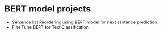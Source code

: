 # BERT model projects
- Sentence list Reordering using BERT model for next sentence prediction
- Fine Tune BERT for Text Classification
